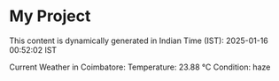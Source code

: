 # My Project

This content is dynamically generated in Indian Time (IST): 2025-01-16 00:52:02 IST


Current Weather in Coimbatore:
Temperature: 23.88 °C
Condition: haze
